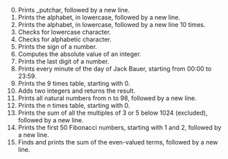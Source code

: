 0. Prints _putchar, followed by a new line.
1. Prints the alphabet, in lowercase, followed by a new line.
2. Prints the alphabet, in lowercase, followed by a new line 10 times.
3. Checks for lowercase character.
4. Checks for alphabetic character.
5. Prints the sign of a number.
6. Computes the absolute value of an integer.
7. Prints the last digit of a number.
8. Prints every minute of the day of Jack Bauer, starting from 00:00 to 23:59.
9. Prints the 9 times table, starting with 0.
10. Adds two integers and returns the result.
11. Prints all natural numbers from n to 98, followed by a new line.
100. Prints the n times table, starting with 0.
101. Prints the sum of all the multiples of 3 or 5 below 1024 (excluded), followed by a new line.
102. Prints the first 50 Fibonacci numbers, starting with 1 and 2, followed by a new line.
103. Finds and prints the sum of the even-valued terms, followed by a new line.
